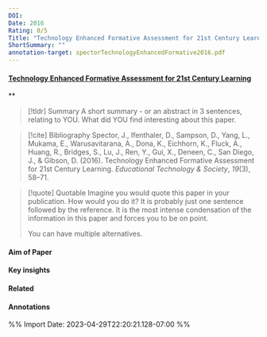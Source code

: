 ```yaml
---
DOI: 
Date: 2016
Rating: 0/5
Title: "Technology Enhanced Formative Assessment for 21st Century Learning"
ShortSummary: ""
annotation-target: spectorTechnologyEnhancedFormative2016.pdf
---
```



#### [Technology Enhanced Formative Assessment for 21st Century Learning](spectorTechnologyEnhancedFormative2016.pdf)
**



> [!tldr] Summary
> A short summary - or an abstract in 3 sentences, relating to YOU. What did YOU find interesting about this paper. 

> [!cite] Bibliography
>Spector, J., Ifenthaler, D., Sampson, D., Yang, L., Mukama, E., Warusavitarana, A., Dona, K., Eichhorn, K., Fluck, A., Huang, R., Bridges, S., Lu, J., Ren, Y., Gui, X., Deneen, C., San Diego, J., & Gibson, D. (2016). Technology Enhanced Formative Assessment for 21st Century Learning. _Educational Technology & Society_, _19_(3), 58–71.

> [!quote] Quotable
> Imagine you would quote this paper in your publication. How would you do it? It is probably just one sentence followed by the reference. It is the most intense condensation of the information in this paper and forces you to be on point. 
> 
> You can have multiple alternatives. 


#### Aim of Paper


#### Key insights 


#### Related

#### Annotations





%% Import Date: 2023-04-29T22:20:21.128-07:00 %%
